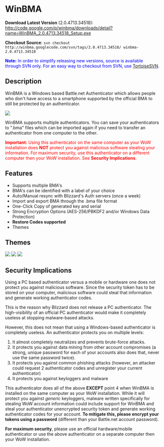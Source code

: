 # WinBMA #



**Download Latest Version** (<span>2.0.4713.34518</span>): http://code.google.com/p/winbma/downloads/detail?name=WinBMA_2.0.4713.34518_Setup.exe

**Checkout Source**: `svn checkout http://winbma.googlecode.com/svn/tags/2.0.4713.34518/ winbma-2.0.4713.34518`

<font color='blue'><b>Note:</b> In order to simplify releasing new versions, source is available through SVN only. For an easy way to checkout from SVN, use <a href='http://tortoisesvn.net/'>TortoiseSVN</a>.</font>

## Description ##

WinBMA is a Windows based Battle.net Authenticator which allows people who don't have access to a smartphone supported by the official BMA to still be protected by an authenticator.

<img src='http://i.imgur.com/etV0Z.png' />

WinBMA supports multiple authenticators. You can save your authenticators to ".bma" files which can be imported again if you need to transfer an authenticator from one computer to the other.

<font color='red'><b>Important:</b> Using this authenticator on the same computer as your WoW installation does <b>NOT</b> protect you against malicious software stealing your information. For maximum security, use this authenticator on a different computer then your WoW installation. See <b>Security Implications</b>.</font>

## Features ##

  * Supports multiple BMA's
  * BMA's can be identified with a label of your choice
  * Auto/Manual resync with Blizzard's Auth servers (once a week)
  * Import and export BMA through the .bma file format
  * One-Click Copy of generated key and serial
  * Strong Encryption Options (AES-256/PBKDF2 and/or Windows Data Protection)
  * **Restore Codes supported**
  * Themes

## Themes ##

<img src='http://i.imgur.com/etV0Z.png' /> <img src='http://i.imgur.com/3Cr0R.png' /> <img src='http://i.imgur.com/0OZNW.png' />

## Security Implications ##

Using a PC based authenticator versus a mobile or hardware one does not protect you against malicious software. Since the security token has to be stored on your computer, malicious software could steal that information and generate working authenticator codes.

This is the reason why Blizzard does not release a PC authenticator. The high-visibility of an official PC authenticator would make it completely useless at stopping malware-based attacks.

However, this does not mean that using a Windows-based authenticator is completely useless. An authenticator protects you on multiple levels:

  1. It almost completely neutralizes and prevents brute-force attacks.
  1. It protects you against data mining from other account compromises (a strong, unique password for each of your accounts also does that, never use the same password twice).
  1. It protects you against common phishing attacks (however, an attacker could request 2 authenticator codes and unregister your current authenticator)
  1. It protects you against keyloggers and malware

This authenticator does all of the above **EXCEPT** point 4 when WinBMA is installed on the same computer as your WoW installation. While it will protect you against _generic_ keyloggers, malware written specifically for stealing WoW account information could include support for WinBMA and steal your authenticator unencrypted security token and generate working authenticator codes for your account. **To mitigate this, please encrypt your tokens using a password** (different than your Battle.net account password).

**For maximum security**, please use an official hardware/mobile authenticator or use the above authenticator on a separate computer then your WoW installation.